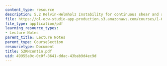 ```yaml
---
content_type: resource
description: 5.2 Kelvin-Helmholz Instability for continuous shear and stratitication
file: https://ol-ocw-studio-app-production.s3.amazonaws.com/courses/1-63-advanced-fluid-dynamics-of-the-environment-fall-2002/49955a0c0c0f8641ddac43bab9d4ec9d_52KHcontin.pdf
file_type: application/pdf
learning_resource_types:
- Lecture Notes
parent_title: Lecture Notes
parent_type: CourseSection
resourcetype: Document
title: 52KHcontin.pdf
uid: 49955a0c-0c0f-8641-ddac-43bab9d4ec9d
---
```

